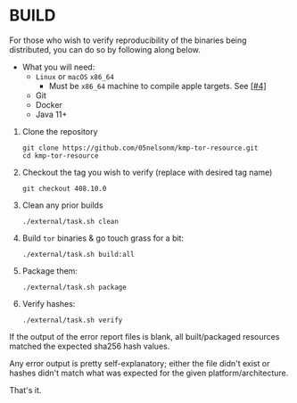 # BUILD

For those who wish to verify reproducibility of the binaries being distributed, 
you can do so by following along below.

- What you will need:
    - `Linux` or `macOS` `x86_64`
        - Must be `x86_64` machine to compile apple targets. See [[#4]][issue-4]
    - Git
    - Docker
    - Java 11+

1) Clone the repository
   ```shell
   git clone https://github.com/05nelsonm/kmp-tor-resource.git
   cd kmp-tor-resource
   ```

2) Checkout the tag you wish to verify (replace with desired tag name)
   ```shell
   git checkout 408.10.0
   ```

3) Clean any prior builds
   ```shell
   ./external/task.sh clean
   ```

4) Build `tor` binaries & go touch grass for a bit:
   ```shell
   ./external/task.sh build:all
   ```

5) Package them:
   ```shell
   ./external/task.sh package
   ```

6) Verify hashes:
   ```shell
   ./external/task.sh verify
   ```

If the output of the error report files is blank, all built/packaged resources matched the 
expected sha256 hash values.

Any error output is pretty self-explanatory; either the file didn't exist or hashes didn't 
match what was expected for the given platform/architecture.

That's it.

[issue-4]: https://github.com/05nelsonm/kmp-tor-resource/issues/4
